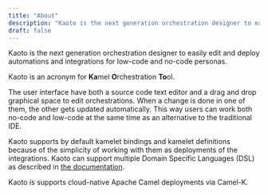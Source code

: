 ```yaml
---
title: "About"
description: "Kaoto is the next generation orchestration designer to easily edit and deploy automations and integrations. Supports multiple Domain Specific Languages (DSL) like Kamelets and Apache Camel routes."
draft: false
---
```


Kaoto is the next generation orchestration designer to easily edit and deploy automations and integrations for low-code and no-code personas.

Kaoto is an acronym for **Ka**mel **O**rchestration **To**ol.

The user interface have both a source code text editor and a drag and drop graphical space to edit orchestrations. When a change is done in one of them, the other gets updated automatically. This way users can work both no-code and low-code at the same time as an alternative to the traditional IDE.

Kaoto supports by default kamelet bindings and kamelet definitions because of the simplicity of working with them as deployments of the integrations. Kaoto can support multiple Domain Specific Languages (DSL) as described in [the documentation](/docs/add_dsl).

Kaoto is supports cloud-native Apache Camel deployments via Camel-K.
